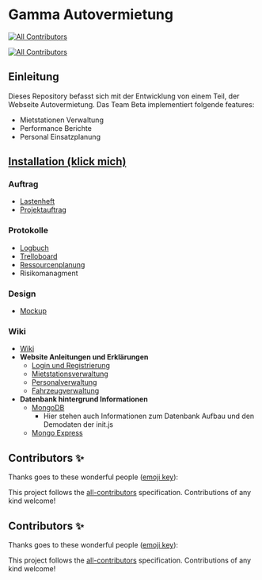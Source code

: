 # Gamma Autovermietung
<!-- ALL-CONTRIBUTORS-BADGE:START - Do not remove or modify this section -->
[![All Contributors](https://img.shields.io/badge/all_contributors-0-orange.svg?style=flat-square)](#contributors-)
<!-- ALL-CONTRIBUTORS-BADGE:END -->
<!-- ALL-CONTRIBUTORS-BADGE:START - Do not remove or modify this section -->
[![All Contributors](https://img.shields.io/badge/all_contributors-0-orange.svg?style=flat-square)](#contributors-)
<!-- ALL-CONTRIBUTORS-BADGE:END -->

## Einleitung

Dieses Repository befasst sich mit der Entwicklung von einem Teil, der Webseite Autovermietung. 
Das Team Beta implementiert folgende features:

- Mietstationen Verwaltung
- Performance Berichte
- Personal Einsatzplanung

## [Installation (klick mich)](https://github.com/MultiKnacker/Projekt-WIN/wiki#installation)

### Auftrag
- [Lastenheft](https://drive.google.com/file/d/1cPGY5iQzR0fAIM5708DHBrwGUbb6ySsf/view?usp=sharing)
- [Projektauftrag](https://docs.google.com/document/d/1YZoERCQjYU2XybpR6xJ8VjK7d944WqLQ/edit?usp=sharing&ouid=100448827405486029461&rtpof=true&sd=true)

### Protokolle
- [Logbuch](https://drive.google.com/drive/folders/1GkA3h6T1rkogocj1a8FOQW7qSThUQq5j?usp=sharing)
- [Trelloboard](https://trello.com/invite/b/Ccn5OFKR/ATTI3cdee4baf465f483ab6ebacb8b49e2885E7F173B/beta)
- [Ressourcenplanung](https://docs.google.com/spreadsheets/d/1kUBeLhSvur-FT_ypt7fiEBdBNG5b2eRV3AGjGtiUAoM/edit?usp=sharing)
- Risikomanagment

### Design
- [Mockup](https://www.figma.com/design/0XoqcNG5A7wpnHiDC8TuSC/Projekt_Allgemeine-Verwaltung?node-id=0-1)

### Wiki
- [Wiki](https://github.com/MultiKnacker/Projekt-WIN/wiki)
- **Website Anleitungen und Erklärungen**
  - [Login und Registrierung](https://github.com/MultiKnacker/Projekt-WIN/wiki/Login-und-Registrierung)
  - [Mietstationsverwaltung](https://github.com/MultiKnacker/Projekt-WIN/wiki/Mietstationsverwaltung)
  - [Personalverwaltung](https://github.com/MultiKnacker/Projekt-WIN/wiki/Personalverwaltung)
  - [Fahrzeugverwaltung](https://github.com/MultiKnacker/Projekt-WIN/wiki/Fahrzeugverwaltung)
- **Datenbank hintergrund Informationen**
  - [MongoDB](https://github.com/MultiKnacker/Projekt-WIN/wiki/Mongodb)
    - Hier stehen auch Informationen zum Datenbank Aufbau und den Demodaten der init.js  
  - [Mongo Express](https://github.com/MultiKnacker/Projekt-WIN/wiki/Mongo-Express)


## Contributors ✨

Thanks goes to these wonderful people ([emoji key](https://allcontributors.org/docs/en/emoji-key)):
<!-- ALL-CONTRIBUTORS-LIST:START - Do not remove or modify this section -->
<!-- prettier-ignore-start -->
<!-- markdownlint-disable -->
<!-- markdownlint-restore -->
<!-- prettier-ignore-end -->
<!-- ALL-CONTRIBUTORS-LIST:END -->

<!-- ALL-CONTRIBUTORS-LIST:START - Do not remove or modify this section -->
<!-- prettier-ignore-start -->
<!-- markdownlint-disable -->
<!-- markdownlint-restore -->
<!-- prettier-ignore-end -->
<!-- ALL-CONTRIBUTORS-LIST:END -->

This project follows the [all-contributors](https://github.com/all-contributors/all-contributors) specification. Contributions of any kind welcome!

## Contributors ✨

Thanks goes to these wonderful people ([emoji key](https://allcontributors.org/docs/en/emoji-key)):
<!-- ALL-CONTRIBUTORS-LIST:START - Do not remove or modify this section -->
<!-- prettier-ignore-start -->
<!-- markdownlint-disable -->
<!-- markdownlint-restore -->
<!-- prettier-ignore-end -->
<!-- ALL-CONTRIBUTORS-LIST:END -->

<!-- ALL-CONTRIBUTORS-LIST:START - Do not remove or modify this section -->
<!-- prettier-ignore-start -->
<!-- markdownlint-disable -->
<!-- markdownlint-restore -->
<!-- prettier-ignore-end -->
<!-- ALL-CONTRIBUTORS-LIST:END -->

This project follows the [all-contributors](https://github.com/all-contributors/all-contributors) specification. Contributions of any kind welcome!